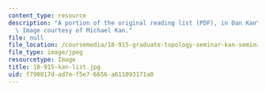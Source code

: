 ```yaml
---
content_type: resource
description: "A portion of the original reading list (PDF), in Dan Kan\u2019s handwriting.\
  \ Image courtesy of Michael Kan."
file: null
file_location: /coursemedia/18-915-graduate-topology-seminar-kan-seminar-fall-2014/f790817dad7ef5e76656a611093171a0_18-915-kan-list.jpg
file_type: image/jpeg
resourcetype: Image
title: 18-915-kan-list.jpg
uid: f790817d-ad7e-f5e7-6656-a611093171a0
---
```

